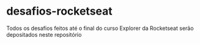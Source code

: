 # desafios-rocketseat

Todos os desafios feitos até o final do curso Explorer da Rocketseat serão depositados neste repositório
